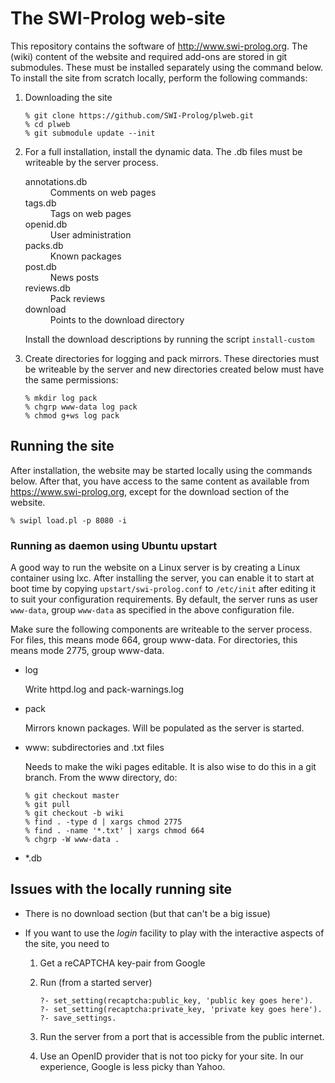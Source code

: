 # The SWI-Prolog web-site

This repository contains the software  of http://www.swi-prolog.org. The
(wiki) content of the website and  required   add-ons  are stored in git
submodules. These must be installed separately  using the command below.
To  install  the  site  from  scratch  locally,  perform  the  following
commands:

  1. Downloading the site

       ```
       % git clone https://github.com/SWI-Prolog/plweb.git
       % cd plweb
       % git submodule update --init
       ```

  2. For a full installation, install the dynamic data.  The .db
    files must be writeable by the server process.

     <dl>
       <dt>annotations.db</dt>
       <dd>Comments on web pages</dd>
       <dt>tags.db</dt>
       <dd>Tags on web pages</dd>
       <dt>openid.db</dt>
       <dd>User administration</dd>
       <dt>packs.db</dt>
       <dd>Known packages</dd>
       <dt>post.db</dt>
       <dd>News posts</dd>
       <dt>reviews.db</dt>
       <dd>Pack reviews</dd>
       <dt>download</dt>
       <dd>Points to the download directory</dd>
     </dl>

     Install the download descriptions by running the script `install-custom`

  3. Create directories for logging and pack mirrors.  These
     directories must be writeable by the server and new directories
     created below must have the same permissions:

      ```
      % mkdir log pack
      % chgrp www-data log pack
      % chmod g+ws log pack
      ```

## Running the site

After installation, the  website  may  be   started  locally  using  the
commands below. After that, you  have  access   to  the  same content as
available  from  https://www.swi-prolog.org,  except  for  the  download
section of the website.

```
% swipl load.pl -p 8080 -i
```

### Running as daemon using Ubuntu upstart

A good way to run the website on a   Linux server is by creating a Linux
container using lxc. After installing the server,   you can enable it to
start at boot time by   copying `upstart/swi-prolog.conf` to `/etc/init`
after editing it to suit your   configuration  requirements. By default,
the server runs as user `www-data`, group `www-data` as specified in the
above configuration file.

Make sure the following components are  writeable to the server process.
For files, this means mode 664,   group  www-data. For directories, this
means mode 2775, group www-data.

* log

  Write httpd.log and pack-warnings.log

* pack

  Mirrors known packages.  Will be populated as the server is started.

* www: subdirectories and .txt files

  Needs to make the wiki pages editable.  It is also wise to do this in
  a git branch.  From the www directory, do:

     ```
     % git checkout master
     % git pull
     % git checkout -b wiki
     % find . -type d | xargs chmod 2775
     % find . -name '*.txt' | xargs chmod 664
     % chgrp -W www-data .
     ```

* *.db


## Issues with the locally running site

  - There is no download section (but that can't be a big issue)

  - If you want to use the _login_ facility to play with the
    interactive aspects of the site, you need to

      1. Get a reCAPTCHA key-pair from Google

      2. Run (from a started server)

          ```
          ?- set_setting(recaptcha:public_key, 'public key goes here').
          ?- set_setting(recaptcha:private_key, 'private key goes here').
          ?- save_settings.
          ```

      3. Run the server from a port that is accessible from the public
         internet.

      4. Use an OpenID provider that is not too picky for your site.
         In our experience, Google is less picky than Yahoo.
